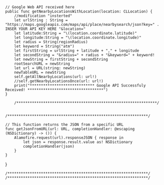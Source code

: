    
    // Google Web API received here
    public func getNearbyLocationsWithLocation(location: CLLocation) {
        //modification "insterted"
        let urlString : String = "https://maps.googleapis.com/maps/api/place/nearbysearch/json?key=" .  INSER YOUR API KEY HERE "&location="
        let latitude:String = "\(location.coordinate.latitude)"
        let longitude:String = "\(location.coordinate.longitude)"
        let radius = String(regionRadius)
        let keyword = String("atm")
        let firstString = urlString + latitude + "," + longitude
        let secondString = "&radius=" + radius + "&keyword=" + keyword!
        let newString = firstString + secondString
        rootSearchURL = newString
        let url = URL(string: newString)
        newTableURL = newString
        self.getAllNearbyLocations(url: url!)
        //self.getNearbyLocationsOnce(url: url!)
        print("***************************** Google API Successfuly Received! **********************************")
    }
    
        /***************************************************************/
        
            /***************************************************************/
    
    // This function returns the JSON from a specific URL
    func getJsonFromURL(url: URL, completionHandler: @escaping (NSDictionary) -> ()) {
        Alamofire.request(url).responseJSON { response in
            let json = response.result.value as! NSDictionary
            completionHandler(json)
        }
    }
    
}

    /***************************************************************/
    /***************************************************************/
